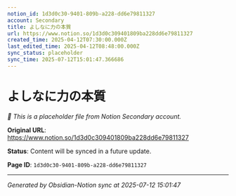 ```yaml
---
notion_id: 1d3d0c30-9401-809b-a228-dd6e79811327
account: Secondary
title: よしなに力の本質
url: https://www.notion.so/1d3d0c309401809ba228dd6e79811327
created_time: 2025-04-12T07:30:00.000Z
last_edited_time: 2025-04-12T08:48:00.000Z
sync_status: placeholder
sync_time: 2025-07-12T15:01:47.366686
---
```


# よしなに力の本質

*🔄 This is a placeholder file from Notion Secondary account.*

**Original URL**: https://www.notion.so/1d3d0c309401809ba228dd6e79811327

**Status**: Content will be synced in a future update.

**Page ID**: `1d3d0c30-9401-809b-a228-dd6e79811327`

---

*Generated by Obsidian-Notion sync at 2025-07-12 15:01:47*
